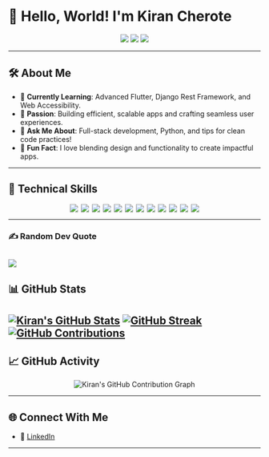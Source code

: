 # 👋 Hello, World! I'm Kiran Cherote

<p align="center">
  <img src="https://img.shields.io/badge/💻_Learning_New_Things-7FFF00?style=for-the-badge&labelColor=006400&color=006400" />
  <img src="https://img.shields.io/badge/📚_Lifelong_Learner-Open--Source_Enthusiast-7FFF00?style=for-the-badge&labelColor=006400&color=006400" />
  <img src="https://img.shields.io/badge/🎨_Creating-Clean_&_Accessible_Designs-7FFF00?style=for-the-badge&labelColor=006400&color=006400" />
</p>

---

## 🛠 About Me

- 🌱 **Currently Learning**: Advanced Flutter, Django Rest Framework, and Web Accessibility.
- 🎯 **Passion**: Building efficient, scalable apps and crafting seamless user experiences.
- 💬 **Ask Me About**: Full-stack development, Python, and tips for clean code practices!
- 🤝 **Fun Fact**: I love blending design and functionality to create impactful apps.

---

## 💼 Technical Skills

<p align="center" style="display: flex; flex-wrap: wrap; justify-content: center; gap: 6px;">

  <img src="https://img.shields.io/badge/C--7FFF00?style=flat&logo=c&logoColor=7FFF00" />
  <img src="https://img.shields.io/badge/C++--7FFF00?style=flat&logo=c%2B%2B&logoColor=7FFF00" />
  <img src="https://img.shields.io/badge/Dart--7FFF00?style=flat&logo=dart&logoColor=7FFF00" />
  <img src="https://img.shields.io/badge/Java--7FFF00?style=flat&logo=openjdk&logoColor=7FFF00" />
  <img src="https://img.shields.io/badge/Python--7FFF00?style=flat&logo=python&logoColor=7FFF00" />
  <img src="https://img.shields.io/badge/JavaScript--7FFF00?style=flat&logo=javascript&logoColor=7FFF00" />
  <img src="https://img.shields.io/badge/Flutter--7FFF00?style=flat&logo=flutter&logoColor=7FFF00" />
  <img src="https://img.shields.io/badge/Django--7FFF00?style=flat&logo=django&logoColor=7FFF00" />
  <img src="https://img.shields.io/badge/PostgreSQL--7FFF00?style=flat&logo=postgresql&logoColor=7FFF00" />
  <img src="https://img.shields.io/badge/Bootstrap--7FFF00?style=flat&logo=bootstrap&logoColor=7FFF00" />
  <img src="https://img.shields.io/badge/GitHub--7FFF00?style=flat&logo=github&logoColor=7FFF00" />
  <img src="https://img.shields.io/badge/Figma--7FFF00?style=flat&logo=figma&logoColor=7FFF00" />

</p>

---
### ✍️ Random Dev Quote
![](https://quotes-github-readme.vercel.app/api?type=horizontal&theme=light)
---

## 📊 GitHub Stats

[![Kiran's GitHub Stats](https://github-readme-stats.vercel.app/api?username=KiranCherote9745&theme=chartreuse-dark&hide_border=false&include_all_commits=true&count_private=true)](https://github.com/KiranCherote9745)
[![GitHub Streak](https://github-readme-streak-stats.herokuapp.com/?user=KiranCherote9745&theme=chartreuse-dark&hide_border=false)](https://github.com/KiranCherote9745)
[![GitHub Contributions](https://github-contributor-stats.vercel.app/api?username=KiranCherote9745&limit=5&theme=chartreuse-dark&combine_all_yearly_contributions=true)](https://github.com/KiranCherote9745)
---
## 📈 GitHub Activity

<p align="center">
  <img src="https://ghchart.rshah.org/7FFF00/KiranCherote9745" alt="Kiran's GitHub Contribution Graph" />
</p>

---

## 🌐 Connect With Me

- 🔗 [LinkedIn](https://www.linkedin.com/in/kiran-cherote/)
---

